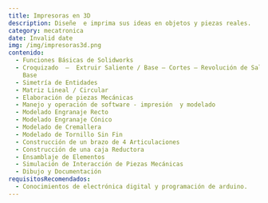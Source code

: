 ```yaml
---
title: Impresoras en 3D
description: Diseñe  e imprima sus ideas en objetos y piezas reales.
category: mecatronica
date: Invalid date
img: /img/impresoras3d.png
contenido:
  - Funciones Básicas de Solidworks
  - Croquizado  –  Extruir Saliente / Base – Cortes – Revolución de Saliente /
    Base
  - Simetría de Entidades
  - Matriz Lineal / Circular
  - Elaboración de piezas Mecánicas
  - Manejo y operación de software - impresión  y modelado
  - Modelado Engranaje Recto
  - Modelado Engranaje Cónico
  - Modelado de Cremallera
  - Modelado de Tornillo Sin Fin
  - Construcción de un brazo de 4 Articulaciones
  - Construcción de una caja Reductora
  - Ensamblaje de Elementos
  - Simulación de Interacción de Piezas Mecánicas
  - Dibujo y Documentación
requisitosRecomendados:
  - Conocimientos de electrónica digital y programación de arduino.
---
```

